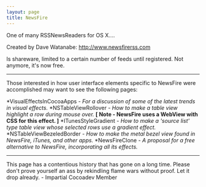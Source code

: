 ```yaml
---
layout: page
title: NewsFire
---
```


One of many RSSNewsReaders for OS X....

Created by Dave Watanabe: http://www.newsfirerss.com

Is shareware, limited to a certain number of feeds until registered. Not anymore, it's now free.

----

Those interested in how user interface elements specific to NewsFire were accomplished may want to see the following pages:


*VisualEffectsInCocoaApps - *For a discussion of some of the latest trends in visual effects.*
*NSTableViewRollover - *How to make a table view highlight a row during mouse over.* **[ Note - NewsFire uses a WebView with CSS for this effect. ]**
*ITunesStyleGradient - *How to make a 'source list' type table view whose selected rows use a gradient effect.*
*NSTableViewBezeledBorder - *How to make the metal bezel view found in NewsFire, iTunes, and other apps.*
*NewsFireClone - *A proposal for a free alternative to NewsFire, incorporating all its effects.*


----

This page has a contentious history that has gone on a long time. Please don't prove yourself an ass by rekindling flame wars without proof. Let it drop already. - Impartial Cocoadev Member

